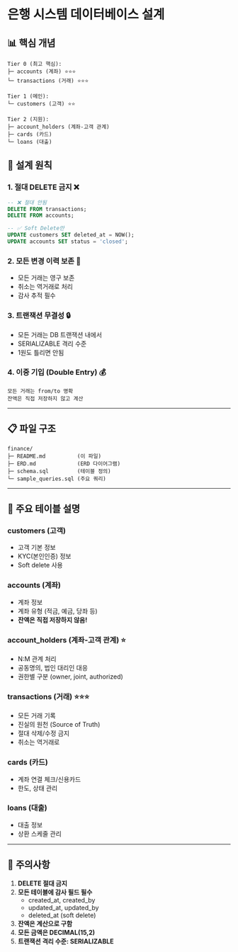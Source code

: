 # 은행 시스템 데이터베이스 설계

## 📊 핵심 개념

```
Tier 0 (최고 핵심):
├─ accounts (계좌) ⭐⭐⭐
└─ transactions (거래) ⭐⭐⭐

Tier 1 (메인):
└─ customers (고객) ⭐⭐

Tier 2 (지원):
├─ account_holders (계좌-고객 관계)
├─ cards (카드)
└─ loans (대출)
```

## 🎯 설계 원칙

### 1. 절대 DELETE 금지 ❌
```sql
-- ❌ 절대 안됨
DELETE FROM transactions;
DELETE FROM accounts;

-- ✅ Soft Delete만
UPDATE customers SET deleted_at = NOW();
UPDATE accounts SET status = 'closed';
```

### 2. 모든 변경 이력 보존 📝
- 모든 거래는 영구 보존
- 취소는 역거래로 처리
- 감사 추적 필수

### 3. 트랜잭션 무결성 🔒
- 모든 거래는 DB 트랜잭션 내에서
- SERIALIZABLE 격리 수준
- 1원도 틀리면 안됨

### 4. 이중 기입 (Double Entry) 💰
```
모든 거래는 from/to 명확
잔액은 직접 저장하지 않고 계산
```

---

## 📋 파일 구조

```
finance/
├─ README.md          (이 파일)
├─ ERD.md             (ERD 다이어그램)
├─ schema.sql         (테이블 정의)
└─ sample_queries.sql (주요 쿼리)
```

---

## 🔑 주요 테이블 설명

### customers (고객)
- 고객 기본 정보
- KYC(본인인증) 정보
- Soft delete 사용

### accounts (계좌)
- 계좌 정보
- 계좌 유형 (적금, 예금, 당좌 등)
- **잔액은 직접 저장하지 않음!**

### account_holders (계좌-고객 관계) ⭐
- N:M 관계 처리
- 공동명의, 법인 대리인 대응
- 권한별 구분 (owner, joint, authorized)

### transactions (거래) ⭐⭐⭐
- 모든 거래 기록
- 진실의 원천 (Source of Truth)
- 절대 삭제/수정 금지
- 취소는 역거래로

### cards (카드)
- 계좌 연결 체크/신용카드
- 한도, 상태 관리

### loans (대출)
- 대출 정보
- 상환 스케줄 관리

---

## 🚨 주의사항

1. **DELETE 절대 금지**
2. **모든 테이블에 감사 필드 필수**
   - created_at, created_by
   - updated_at, updated_by
   - deleted_at (soft delete)
3. **잔액은 계산으로 구함**
4. **모든 금액은 DECIMAL(15,2)**
5. **트랜잭션 격리 수준: SERIALIZABLE**



